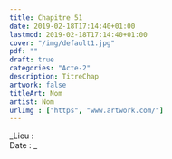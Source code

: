 ```yaml
---
title: Chapitre 51
date: 2019-02-18T17:14:40+01:00
lastmod: 2019-02-18T17:14:40+01:00
cover: "/img/default1.jpg"
pdf: ""
draft: true
categories: "Acte-2"
description: TitreChap
artwork: false
titleArt: Nom
artist: Nom
urlImg : ["https", "www.artwork.com/"]
---
```

_Lieu :   
Date : _